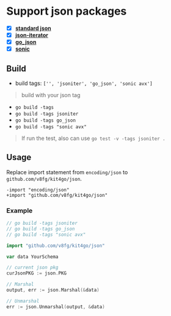 # Support json packages

- [x] [**standard json**](https://pkg.go.dev/encoding/json)
- [x] [**json-iterator**](https://github.com/json-iterator/go)
- [x] [**go_json**](https://github.com/goccy/go-json)
- [x] [**sonic**](https://github.com/bytedance/sonic)

## Build

- build tags: `['', 'jsoniter', 'go_json', 'sonic avx']`

> build with your json tag

- `go build -tags`
- `go build -tags jsoniter`
- `go build -tags go_json`
- `go build -tags "sonic avx"`

>If run the test, also can use `go test -v -tags jsoniter .`

## Usage

Replace import statement from `encoding/json` to `github.com/v8fg/kit4go/json`.

```
-import "encoding/json"
+import "github.com/v8fg/kit4go/json"
```

### Example

```go
// go build -tags jsoniter
// go build -tags go_json
// go build -tags "sonic avx"

import "github.com/v8fg/kit4go/json"

var data YourSchema

// current json pkg
curJsonPKG := json.PKG

// Marshal
output, err := json.Marshal(&data)

// Unmarshal
err := json.Unmarshal(output, &data)
```
